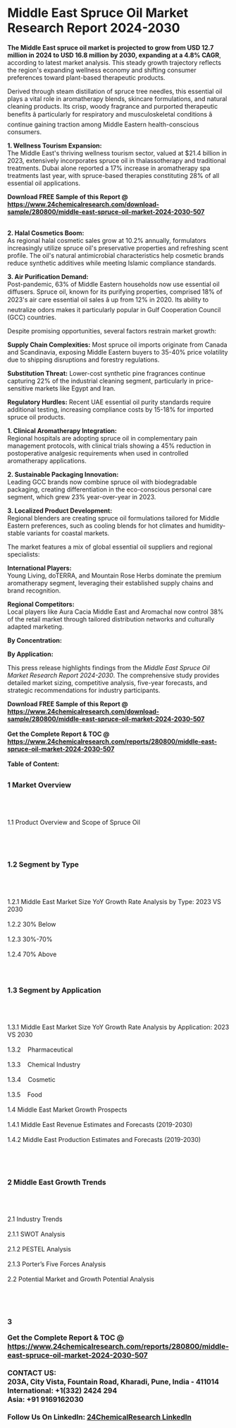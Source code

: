 <h1>Middle East Spruce Oil Market Research Report 2024-2030</h1><p><strong>The Middle East spruce oil market is projected to grow from USD 12.7 million in 2024 to USD 16.8 million by 2030, expanding at a 4.8% CAGR</strong>, according to latest market analysis. This steady growth trajectory reflects the region's expanding wellness economy and shifting consumer preferences toward plant-based therapeutic products.</p><p>Derived through steam distillation of spruce tree needles, this essential oil plays a vital role in aromatherapy blends, skincare formulations, and natural cleaning products. Its crisp, woody fragrance and purported therapeutic benefits â particularly for respiratory and musculoskeletal conditions â continue gaining traction among Middle Eastern health-conscious consumers.</p><p><strong>1. Wellness Tourism Expansion:</strong><br>
The Middle East's thriving wellness tourism sector, valued at $21.4 billion in 2023, extensively incorporates spruce oil in thalassotherapy and traditional treatments. Dubai alone reported a 17% increase in aromatherapy spa treatments last year, with spruce-based therapies constituting 28% of all essential oil applications.</p><div><b>Download FREE Sample of this Report @ 
            <a href="https://www.24chemicalresearch.com/download-sample/280800/middle-east-spruce-oil-market-2024-2030-507">
            https://www.24chemicalresearch.com/download-sample/280800/middle-east-spruce-oil-market-2024-2030-507</a></b></div><br><p><strong>2. Halal Cosmetics Boom:</strong><br>
As regional halal cosmetic sales grow at 10.2% annually, formulators increasingly utilize spruce oil's preservative properties and refreshing scent profile. The oil's natural antimicrobial characteristics help cosmetic brands reduce synthetic additives while meeting Islamic compliance standards.</p><p><strong>3. Air Purification Demand:</strong><br>
Post-pandemic, 63% of Middle Eastern households now use essential oil diffusers. Spruce oil, known for its purifying properties, comprised 18% of 2023's air care essential oil sales â up from 12% in 2020. Its ability to neutralize odors makes it particularly popular in Gulf Cooperation Council (GCC) countries.</p><p>Despite promising opportunities, several factors restrain market growth:</p><p><strong>Supply Chain Complexities:</strong> Most spruce oil imports originate from Canada and Scandinavia, exposing Middle Eastern buyers to 35-40% price volatility due to shipping disruptions and forestry regulations.</p><p><strong>Substitution Threat:</strong> Lower-cost synthetic pine fragrances continue capturing 22% of the industrial cleaning segment, particularly in price-sensitive markets like Egypt and Iran.</p><p><strong>Regulatory Hurdles:</strong> Recent UAE essential oil purity standards require additional testing, increasing compliance costs by 15-18% for imported spruce oil products.</p><p><strong>1. Clinical Aromatherapy Integration:</strong><br>
Regional hospitals are adopting spruce oil in complementary pain management protocols, with clinical trials showing a 45% reduction in postoperative analgesic requirements when used in controlled aromatherapy applications.</p><p><strong>2. Sustainable Packaging Innovation:</strong><br>
Leading GCC brands now combine spruce oil with biodegradable packaging, creating differentiation in the eco-conscious personal care segment, which grew 23% year-over-year in 2023.</p><p><strong>3. Localized Product Development:</strong><br>
Regional blenders are creating spruce oil formulations tailored for Middle Eastern preferences, such as cooling blends for hot climates and humidity-stable variants for coastal markets.</p><p>The market features a mix of global essential oil suppliers and regional specialists:</p><p><strong>International Players:</strong><br>
Young Living, doTERRA, and Mountain Rose Herbs dominate the premium aromatherapy segment, leveraging their established supply chains and brand recognition.</p><p><strong>Regional Competitors:</strong><br>
Local players like Aura Cacia Middle East and Aromachal now control 38% of the retail market through tailored distribution networks and culturally adapted marketing.</p><p><strong>By Concentration:</strong></p><p><strong>By Application:</strong></p><p>This press release highlights findings from the <em>Middle East Spruce Oil Market Research Report 2024-2030</em>. The comprehensive study provides detailed market sizing, competitive analysis, five-year forecasts, and strategic recommendations for industry participants.</p><div><b>Download FREE Sample of this Report @ 
            <a href="https://www.24chemicalresearch.com/download-sample/280800/middle-east-spruce-oil-market-2024-2030-507">
            https://www.24chemicalresearch.com/download-sample/280800/middle-east-spruce-oil-market-2024-2030-507</a></b></div><br><div><b>Get the Complete Report & TOC @ 
            <a href="https://www.24chemicalresearch.com/reports/280800/middle-east-spruce-oil-market-2024-2030-507">
            https://www.24chemicalresearch.com/reports/280800/middle-east-spruce-oil-market-2024-2030-507</a></b></div><br>
            <b>Table of Content:</b><p><h2><span style="font-size:16px"><strong>1 Market Overview&nbsp;&nbsp; &nbsp;</strong></span></h2><br />
<br />
<p>1.1 Product Overview and Scope of Spruce Oil&nbsp;</p><br />
<br />
<h2><strong><span style="font-size:16px">1.2 Segment by Type&nbsp;&nbsp; &nbsp;</span></strong></h2><br />
<br />
<p>1.2.1 Middle East Market Size YoY Growth Rate Analysis by Type: 2023 VS 2030&nbsp;&nbsp; &nbsp;<br /><br />
1.2.2 30% Below&nbsp;&nbsp; &nbsp;<br /><br />
1.2.3 30%-70%<br /><br />
1.2.4 70% Above<br /><br />
<br />
<h2><span style="font-size:16px"><strong>1.3 Segment by Application&nbsp;&nbsp;</strong></span></h2><br />
<br />
<p>1.3.1 Middle East Market Size YoY Growth Rate Analysis by Application: 2023 VS 2030&nbsp;&nbsp; &nbsp;<br /><br />
1.3.2&nbsp;&nbsp; &nbsp;Pharmaceutical<br /><br />
1.3.3&nbsp;&nbsp; &nbsp;Chemical Industry<br /><br />
1.3.4&nbsp;&nbsp; &nbsp;Cosmetic<br /><br />
1.3.5&nbsp;&nbsp; &nbsp;Food<br /><br />
1.4 Middle East Market Growth Prospects&nbsp;&nbsp; &nbsp;<br /><br />
1.4.1 Middle East Revenue Estimates and Forecasts (2019-2030)&nbsp;&nbsp; &nbsp;<br /><br />
1.4.2 Middle East Production Estimates and Forecasts (2019-2030)&nbsp;&nbsp;</p><br />
<br />
<h2><span style="font-size:16px"><strong>2 Middle East Growth Trends&nbsp;&nbsp; &nbsp;</strong></span></h2><br />
<br />
<p>2.1 Industry Trends&nbsp;&nbsp; &nbsp;<br /><br />
2.1.1 SWOT Analysis&nbsp;&nbsp; &nbsp;<br /><br />
2.1.2 PESTEL Analysis&nbsp;&nbsp; &nbsp;<br /><br />
2.1.3 Porter&rsquo;s Five Forces Analysis&nbsp;&nbsp; &nbsp;<br /><br />
2.2 Potential Market and Growth Potential Analysis&nbsp;&nbsp; &nbsp;</p><br />
<br />
<h2><span style="font-size:16px"><strong>3 </p><div><b>Get the Complete Report & TOC @ 
            <a href="https://www.24chemicalresearch.com/reports/280800/middle-east-spruce-oil-market-2024-2030-507">
            https://www.24chemicalresearch.com/reports/280800/middle-east-spruce-oil-market-2024-2030-507</a></b></div><br><b>CONTACT US:</b><br>
            203A, City Vista, Fountain Road, Kharadi, Pune, India - 411014<br>
            International: +1(332) 2424 294<br>
            Asia: +91 9169162030 <br><br>
            Follow Us On LinkedIn: <a href="https://www.linkedin.com/company/24chemicalresearch/">24ChemicalResearch LinkedIn</a>